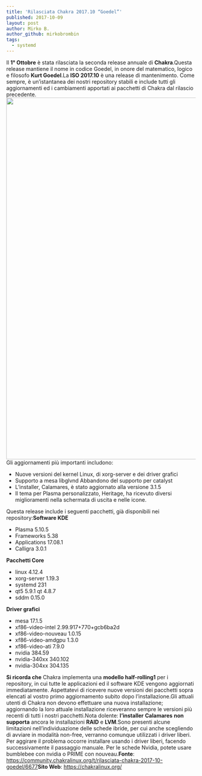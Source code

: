 ```yaml
---
title: 'Rilasciata Chakra 2017.10 “Goedel”'
published: 2017-10-09
layout: post
author: Mirko B.
author_github: mirkobrombin
tags:
  - systemd
---
```

Il <strong>1° Ottobre</strong> è stata rilasciata la seconda release annuale di <strong>Chakra</strong>.Questa release mantiene il nome in codice Goedel, in onore del matematico, logico e filosofo <strong>Kurt Goedel</strong>.La <strong>ISO 2017.10</strong> è una release di mantenimento. Come sempre, è un’istantanea dei nostri repository stabili e include tutti gli aggiornamenti ed i cambiamenti apportati ai pacchetti di Chakra dal rilascio precedente.<img class="alignnone size-full wp-image-2185 size-full wp-image-176" src="https://linuxhub.it/wordpress/wp-content/uploads/2017/10/9dc2344b51dcea2a13970b07333e1b5288da48dd.jpg" alt="" width="1600" height="962" />Gli aggiornamenti più importanti includono:<ul>    <li>Nuove versioni del kernel Linux, di xorg-server e dei driver grafici</li>    <li>Supporto a mesa libglvnd Abbandono del supporto per catalyst</li>    <li>L’installer, Calamares, è stato aggiornato alla versione 3.1.5</li>    <li>Il tema per Plasma personalizzato, Heritage, ha ricevuto diversi miglioramenti nella schermata di uscita e nelle icone.</li></ul>Questa release include i seguenti pacchetti, già disponibili nei repository:<strong>Software KDE</strong><ul>    <li>Plasma 5.10.5</li>    <li>Frameworks 5.38</li>    <li>Applications 17.08.1</li>    <li>Calligra 3.0.1</li></ul><strong>Pacchetti Core</strong><ul>    <li>linux 4.12.4</li>    <li>xorg-server 1.19.3</li>    <li>systemd 231</li>    <li>qt5 5.9.1 qt 4.8.7</li>    <li>sddm 0.15.0</li></ul><strong>Driver grafici</strong><ul>    <li>mesa 17.1.5</li>    <li>xf86-video-intel 2.99.917+770+gcb6ba2d</li>    <li>xf86-video-nouveau 1.0.15</li>    <li>xf86-video-amdgpu 1.3.0</li>    <li>xf86-video-ati 7.9.0</li>    <li>nvidia 384.59</li>    <li>nvidia-340xx 340.102</li>    <li>nvidia-304xx 304.135</li></ul><strong>Si ricorda che</strong> Chakra implementa una <strong>modello half-rolling1</strong> per i repository, in cui tutte le applicazioni ed il software KDE vengono aggiornati immediatamente. Aspettatevi di ricevere nuove versioni dei pacchetti sopra elencati al vostro primo aggiornamento subito dopo l’installazione.Gli attuali utenti di Chakra non devono effettuare una nuova installazione; aggiornando la loro attuale installazione riceveranno sempre le versioni più recenti di tutti i nostri pacchetti.Nota dolente: <strong>l’installer</strong> <strong>Calamares</strong> <strong>non</strong> <strong>supporta</strong> ancora le installazioni <strong>RAID</strong> e <strong>LVM</strong>.Sono presenti alcune limitazioni nell’individuazione delle schede ibride, per cui anche scegliendo di avviare in modalità non-free, verranno comunque utilizzati i driver liberi. Per aggirare il problema occorre installare usando i driver liberi, facendo successivamente il passaggio manuale. Per le schede Nvidia, potete usare bumblebee con nvidia o PRIME con nouveau.<strong>Fonte</strong>: <a href="https://community.chakralinux.org/t/rilasciata-chakra-2017-10-goedel/6677">https://community.chakralinux.org/t/rilasciata-chakra-2017-10-goedel/6677</a><strong>Sito Web</strong>: <a href="https://chakralinux.org/">https://chakralinux.org/</a>